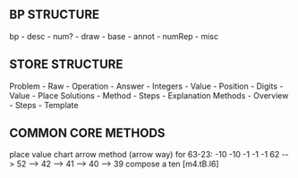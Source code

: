 ## BP STRUCTURE

bp
	- desc
	- num?
	- draw
		- base
		- annot
		- numRep
		- misc

## STORE STRUCTURE

Problem
	- Raw
	- Operation
	- Answer
	- Integers
		- Value
		- Position
		- Digits
			- Value
			- Place
Solutions
	- Method
 	- Steps
 		- Explanation
Methods
	- Overview
	- Steps
		- Template

## COMMON CORE METHODS
place value chart
arrow method (arrow way)
	for 63-23:
		 -10		-10    -1			-1		 -1
	62 --> 52 --> 42 --> 41 --> 40 --> 39
compose a ten  [m4.tB.l6]

